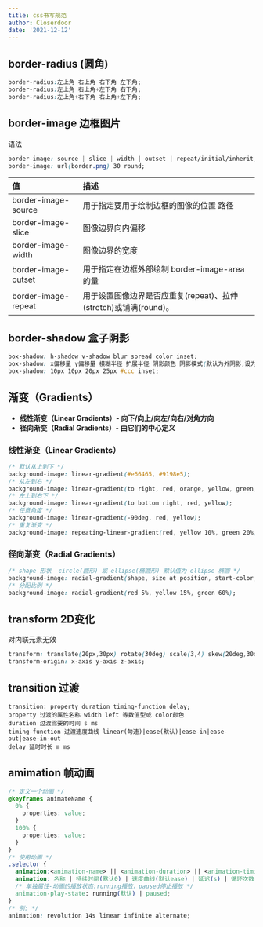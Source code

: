 ```yaml
---
title: css书写规范
author: Closerdoor
date: '2021-12-12'
---
```


## border-radius (圆角)
```css
border-radius:左上角 右上角 右下角 左下角;
border-radius:左上角 右上角+左下角 右下角;
border-radius:左上角+右下角 右上角+左下角;
```

##  border-image 边框图片
语法
```css
border-image: source | slice | width | outset | repeat/initial/inherit;
border-image: url(border.png) 30 round;
```
| 值                  | 描述                                                         |
| :------------------ | :----------------------------------------------------------- |
| border-image-source | 用于指定要用于绘制边框的图像的位置 路径                      |
| border-image-slice  | 图像边界向内偏移                                             |
| border-image-width  | 图像边界的宽度                                               |
| border-image-outset | 用于指定在边框外部绘制 border-image-area 的量                |
| border-image-repeat | 用于设置图像边界是否应重复(repeat)、拉伸(stretch)或铺满(round)。 |

## border-shadow 盒子阴影
```css
box-shadow: h-shadow v-shadow blur spread color inset;
box-shadow: x偏移量 y偏移量 模糊半径 扩展半径 阴影颜色 阴影模式(默认为外阴影,设为inset变成内阴影)
box-shadow: 10px 10px 20px 25px #ccc inset;
```

## 渐变（Gradients）
- **线性渐变（Linear Gradients）- 向下/向上/向左/向右/对角方向**
- **径向渐变（Radial Gradients）- 由它们的中心定义**
### 线性渐变（Linear Gradients）
```css
/* 默认从上到下 */
background-image: linear-gradient(#e66465, #9198e5);
/* 从左到右 */
background-image: linear-gradient(to right, red, orange, yellow, green, blue, indigo, violet); 
/* 左上到右下 */
background-image: linear-gradient(to bottom right, red, yellow);
/* 任意角度 */
background-image: linear-gradient(-90deg, red, yellow);
/* 重复渐变 */
background-image: repeating-linear-gradient(red, yellow 10%, green 20%);
```
### 径向渐变（Radial Gradients）
```css
/* shape 形状  circle(圆形) 或 ellipse(椭圆形) 默认值为 ellipse 椭圆 */
background-image: radial-gradient(shape, size at position, start-color, ..., last-color);
/* 分配比例 */
background-image: radial-gradient(red 5%, yellow 15%, green 60%);
```

## transform 2D变化
对内联元素无效
```css
transform: translate(20px,30px) rotate(30deg) scale(3,4) skew(20deg,30deg)(倾斜);
transform-origin: x-axis y-axis z-axis;
```

## transition 过渡
```
transition: property duration timing-function delay;
property 过渡的属性名称 width left 等数值型或 color颜色
duration 过渡需要的时间 s ms
timing-function 过渡速度曲线 linear(匀速)|ease(默认)|ease-in|ease-out|ease-in-out
delay 延时时长 m ms
```

## amimation 帧动画
```css
/* 定义一个动画 */
@keyframes animateName {
  0% {
    properties: value;
  }
  100% {
    properties: value;
  }
}
/* 使用动画 */
.selector {
  animation:<animation-name> || <animation-duration> || <animation-timing-function> || <animation-delay> || <animation-iteration-count> || <animation-direction>;
  animation: 名称 | 持续时间(默认0) | 速度曲线(默认ease) | 延迟(s) | 循环次数(默认1，可设为infinite) | 方向(默认normal，设为alternate表示循环)
  /* 单独属性-动画的播放状态:running播放，paused停止播放 */
  animation-play-state: running(默认) | paused;
}
/* 例: */
animation: revolution 14s linear infinite alternate;
```